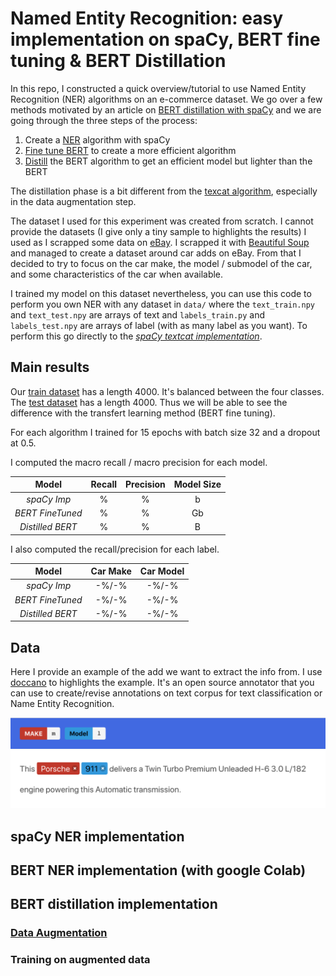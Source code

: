 # Named Entity Recognition: easy implementation on spaCy, BERT fine tuning & BERT Distillation

In this repo, I constructed a quick overview/tutorial to use Named Entity Recognition (NER) algorithms on an e-commerce dataset. We go over a few methods motivated by an article on [BERT distillation with spaCy](https://towardsdatascience.com/distilling-bert-models-with-spacy-277c7edc426c) and we are going through the three steps of the process:

1. Create a [NER](https://github.com/explosion/spaCy/blob/master/examples/training/train_ner.py) algorithm with spaCy
2. [Fine tune BERT](https://github.com/google-research/bert#fine-tuning-with-bert) to create a more efficient algorithm
3. [Distill](https://arxiv.org/pdf/1503.02531.pdf) the BERT algorithm to get an efficient model but lighter than the BERT

The distillation phase is a bit different from the [texcat algorithm](https://github.com/agombert/textcat), especially in the data augmentation step. 

The dataset I used for this experiment was created from scratch. I cannot provide the datasets (I give only a tiny sample to highlights the results) I used as I scrapped some data on [eBay](www.ebay.com). I scrapped it with [Beautiful Soup](https://www.crummy.com/software/BeautifulSoup/bs4/doc/#) and managed to create a dataset around car adds on eBay. From that I decided to try to focus on the car make, the model / submodel of the car, and some characteristics of the car when available. 

I trained my model on this dataset nevertheless, you can use this code to perform you own NER with any dataset in `data/` where the `text_train.npy` and `text_test.npy` are arrays of text and `labels_train.py` and `labels_test.npy` are arrays of label (with as many label as you want). To perform this go directly to the [*spaCy textcat implementation*](https://github.com/agombert/ner-methods/blob/master/README.md#spacy-ner-implementation).

## Main results

Our [train dataset](https://github.com/agombert/textcat/data/Text_train.npy) has a length 4000. It's balanced between the four classes. The [test dataset](https://github.com/agombert/textcat/data/Text_test.npy) has a length 4000. Thus we will be able to see the difference with the transfert learning method (BERT fine tuning).

For each algorithm I trained for 15 epochs with batch size 32 and a dropout at 0.5. 

I computed the macro recall / macro precision for each model.

|      Model     | Recall | Precision | Model Size|
|:--------------:|:------:|:---------:|:---------:|
| *spaCy Imp*    | % |   %  |   b   |
|*BERT FineTuned*| % |   %  |   Gb   |
|*Distilled BERT*| % |   %  |   B   | 

I also computed the recall/precision for each label. 

|      Model     |   Car Make  |  Car Model  |
|:--------------:|:-----------:|:-----------:|
|*spaCy Imp*     |-%/-%|-%/-%|
|*BERT FineTuned*|-%/-%|-%/-%|
|*Distilled BERT*|-%/-%|-%/-%|

## Data

Here I provide an example of the add we want to extract the info from. I use [doccano](https://github.com/doccano/doccano) to highlights the example. It's an open source annotator that you can use to create/revise annotations on text corpus for text classification or Name Entity Recognition.

![alt text](https://raw.githubusercontent.com/agombert/ner-methods/master/img/example.png)

## spaCy NER implementation

<!--When you have your dataset with the texts and labels you can use `run_textcat.py` to make the classification and save your model.-->

<!--Save your train test in `data/` with a name followed by the mention `_train` with a `.npy` format (with numpy.save) and your test set with the mention `_test` with the same extention `.npy`.-->


<!--```bash
python3 run_textcat.py --is predict False
                       --name_model name_of_model
                       --cats cat1 cat2 cat3 ...
                       --X name of features data (without _train)
                       --y name of labels data (without _train)
                       --bs_m           The minimum batch size for training
                       --bs_M           The maximum batch size for training
                       --step           The step to go from min batchsize to max batchsize
                       --epoch          Number of epoch for the training
                       --drop           Drop out to apply the model
```
-->
<!--Your model will be save in `models/` with one file `name_of_model_nlp` which is the spaCy model associated, `name_of_model_textcat` which is the spacy Textcomponent component and `name_of_models_scores` which are the scores on the evaluation dataset (automatically created) during training.-->

<!--Then you can use the same function to get metrics on the test dataset:-->

<!--```bash
python3 run_textcat.py --is predict True
                       --name_model name_of_model
                       --X name of features data (without _test)
                       --y name of labels data (without _test)
```-->

<!--And you'll get the evaluations in logs. -->

## BERT NER implementation (with google Colab)

<!--For this part I used google colab, as it's really cool to get free GPU access and perform BERT fine tuning on small datasets. I used the code from this [colab](https://colab.research.google.com/github/google-research/bert/blob/master/predicting_movie_reviews_with_bert_on_tf_hub.ipynb#scrollTo=dsBo6RCtQmwx) which uses BERT to review movies. I aranged a bit the code to adapt it to my problem. -->

<!--The code is [here](https://colab.research.google.com/drive/1MShG1gDV5TfvVEYDTBgr5LCzVNVmTf03#scrollTo=NwW9OH0CBJx9&uniqifier=1), and adapting to your problem you can use it for any text classification by fine tuning BERT. -->

<!--You just follow each cell, but previously you'll need some storage ([GCS](https://console.cloud.google.com/storage) for instance) to store the results and your datasets. -->

## BERT distillation implementation

### [Data Augmentation](https://arxiv.org/abs/1503.02531)

<!--For the augmented data we follow two out of three methods from [Distilling Task-Specific Knowledge from BERT intoSimple Neural Networks](https://arxiv.org/pdf/1903.12136.pdf). We mask some tokens and also change the order of randomly chosen n-grams in the sentence. At the end we go from 4k to 200k data for our augmented set.-->

<!--You can use a [google colab notebook](https://colab.research.google.com/drive/128apJ8WAMVyXxocCY9CRapsr1Qs8Mu0w#scrollTo=zXkPH_rUatS6) once again or you can do it in local and stock your augmented data in the bucket you previously created. -->

<!--You can also perform this code locally to get 50 times more data. Then we will use the previously trained model to compute the prevision for the augmented data and also the probabilities associated at each text. -->

### Training on augmented data

<!--When you have your augmented data and also the BERT predictions on those data (labels and probabilities) we are going to train a new model from spaCy on those data.-->

<!--First we use only the labels predicted by the BERT fineted model. So we use exactly the same method as in the section on spaCy textcat. -->

<!--We outperformed first model by 13% on hatred speech datasets and 4.5% on the wine datasets ! We still are below the BERT from a significagive margin, but we should add the loig probs to the loss function to try to improve the model. And the size of the model is a bit higher from the first textcat spaCy classifier we had. -->

<!--Thus by using the encoder on each sentence, without finetuning or new training to focus on our data we can try to classify the text. -->

<!--It looks really good as we outperform all the models except the BERT and we are not so far as we are only 4.5% below for the hatred speech and X% for the wine classification.-->
